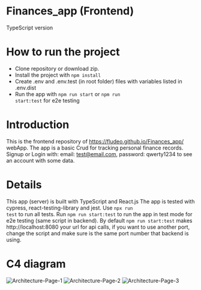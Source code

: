 # Finances_app (Frontend)
TypeScript version 
# How to run the project
- Clone repository or download zip. 
- Install the project with <code>npm install</code>
- Create .env and .env.test (in root folder) files with variables listed in .env.dist
- Run the app with <code>npm run start</code> or <code>npm run start:test</code> for e2e testing

# Introduction
This is the frontend repository of https://fludeo.github.io/Finances_app/ webApp. The app is a basic Crud for tracking personal finance records. Signup or Login with: email: test@email.com, password: qwerty1234 to see an account with some data.

# Details
This app (server) is built with TypeScript and React.js
The app is tested with cypress, react-testing-library and jest. Use <code>npx run test</code> to run all tests. Run <code>npm run start:test</code> to run the app in test mode for e2e testing (same script in backend). By default <code>npm run start:test</code> makes http://localhost:8080 your url for api calls, if you want to use another port, change the script and make sure is the same port number that backend is using.

# C4 diagram

![Architecture-Page-1](https://user-images.githubusercontent.com/55941066/200713133-f7c55fd7-c670-443c-b785-8f8e33190bf1.jpg)
![Architecture-Page-2](https://user-images.githubusercontent.com/55941066/200713146-28fc3d31-f2ca-4351-9040-363989ab6f52.jpg)
![Architecture-Page-3](https://user-images.githubusercontent.com/55941066/200713151-d4365ffa-343b-420f-86cf-a5bc820ff188.jpg)

